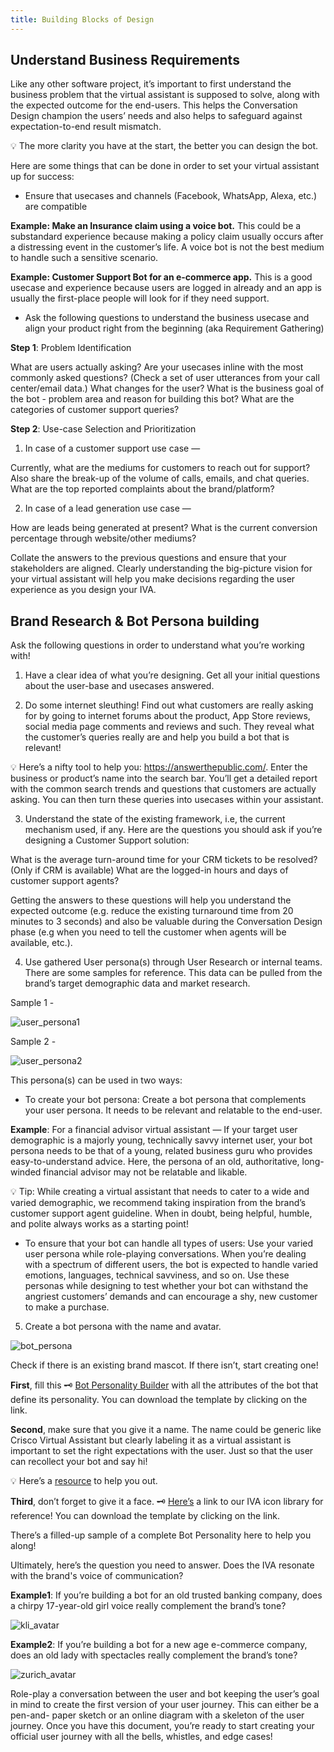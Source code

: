 ```yaml
---
title: Building Blocks of Design
---
```


## Understand Business Requirements

Like any other software project, it’s important to first understand the business problem that the virtual assistant is supposed to solve, along with the expected outcome for the end-users. This helps the Conversation Design champion the users’ needs and also helps to safeguard against expectation-to-end result mismatch.

💡 The more clarity you have at the start, the better you can design the bot. 

Here are some things that can be done in order to set your virtual assistant up for success:

- Ensure that usecases and channels (Facebook, WhatsApp, Alexa, etc.) are compatible

**Example: Make an Insurance claim using a voice bot.**
This could be a substandard experience because making a policy claim usually occurs after a distressing event in the customer’s life. A voice bot is not the best medium to handle such a sensitive scenario.

**Example: Customer Support Bot for an e-commerce app.**
This is a good usecase and experience because users are logged in already and an app is usually the first-place people will look for if they need support.

- Ask the following questions to understand the business usecase and align your product right from the beginning (aka Requirement Gathering)

**Step 1**: Problem Identification

What are users actually asking? Are your usecases inline with the most commonly asked questions? (Check a set of user utterances from your call center/email data.)
What changes for the user?
What is the business goal of the bot - problem area and reason for building this bot?
What are the categories of customer support queries? 

**Step 2**: Use-case Selection and Prioritization

1. In case of a customer support use case —

Currently, what are the mediums for customers to reach out for support? Also share the break-up of the volume of calls, emails, and chat queries.
What are the top reported complaints about the brand/platform?

2. In case of a lead generation use case —

How are leads being generated at present?
What is the current conversion percentage through website/other mediums? 

Collate the answers to the previous questions and ensure that your stakeholders are aligned. Clearly understanding the big-picture vision for your virtual assistant will help you make decisions regarding the user experience as you design your IVA. 

## Brand Research & Bot Persona building

Ask the following questions in order to understand what you’re working with!

1. Have a clear idea of what you’re designing. Get all your initial questions about the user-base and usecases answered. 

2. Do some internet sleuthing! Find out what customers are really asking for by going to internet forums about the product, App Store reviews, social media page comments and reviews and such. They reveal what the customer’s queries really are and help you build a bot that is relevant!

💡 Here’s a nifty tool to help you: https://answerthepublic.com/. Enter the business or product’s name into the search bar. You’ll get a detailed report with the common search trends and questions that customers are actually asking. You can then turn these queries into usecases within your assistant.  

3. Understand the state of the existing framework, i.e, the current mechanism used, if any. Here are the questions you should ask if you’re designing a Customer Support solution:

  What is the average turn-around time for your CRM tickets to be resolved? (Only if CRM is available)
  What are the logged-in hours and days of customer support agents?

Getting the answers to these questions will help you understand the expected outcome (e.g. reduce the existing turnaround time from 20 minutes to 3 seconds) and also be valuable during the Conversation Design phase (e.g when you need to tell the customer when agents will be available, etc.).

4. Use gathered User persona(s) through User Research or internal teams. There are some samples for reference. This data can be pulled from the brand’s target demographic data and market research.

Sample 1 -

![user_persona1](/assets/userpersona1.png)

Sample 2 -

![user_persona2](/assets/userpersona2.png)

  This persona(s) can be used in two ways:

  - To create your bot persona: Create a bot persona that complements your user persona. It needs to be relevant and relatable to the end-user.

  **Example**: For a financial advisor virtual assistant — 
  If your target user demographic is a majorly young, technically savvy internet user, your bot persona needs to be that of a young, related business guru who provides easy-to-understand advice. Here, the persona of an old, authoritative, long-winded financial advisor may not be relatable and likable. 

💡 Tip: While creating a virtual assistant that needs to cater to a wide and varied demographic, we recommend taking inspiration from the brand’s customer support agent guideline. When in doubt, being helpful, humble, and polite always works as a starting point!

  - To ensure that your bot can handle all types of users: Use your varied user persona while role-playing conversations. When you’re dealing with a spectrum of different users, the bot is expected to handle varied emotions, languages, technical savviness, and so on. Use these personas while designing to test whether your bot can withstand the angriest customers’ demands and can encourage a shy, new customer to make a purchase.

5. Create a bot persona with the name and avatar. 

![bot_persona](/assets/botpersona.png)

  Check if there is an existing brand mascot. If there isn’t, start creating one! 

  **First**, fill this 🗝 [Bot Personality Builder](/assets/Bot_Personality_Builder.docx) with all the attributes of the bot that define its personality. You can download the template by clicking on the link.
  
  **Second**, make sure that you give it a name. The name could be generic like Crisco Virtual Assistant but clearly labeling it as a virtual assistant is important   to set the right expectations with the user. Just so that the user can recollect your bot and say hi! 

💡 Here’s a [resource](https://blog.ubisend.com/discover-chatbots/best-chatbot-names) to help you out.

  **Third**,  don’t forget to give it a face. 🗝 [Here’s](/assets/IVA_Avatars.pptx) a link to our IVA icon library for reference! You can download the template by clicking on the link. 

  There’s a filled-up sample of a complete Bot Personality here to help you along!

  Ultimately, here’s the question you need to answer. Does the IVA resonate with the brand's voice of communication?
  
  **Example1**: If you’re building a bot for an old trusted banking company, does a chirpy 17-year-old girl voice really complement the brand’s tone?

![kli_avatar](/assets/kliavatar.png)

  **Example2**: If you’re building a bot for a new age e-commerce company, does an old lady with spectacles really complement the brand’s tone?

![zurich_avatar](/assets/zuriavatar.png)

  Role-play a conversation between the user and bot keeping the user’s goal in mind to create the first version of your user journey. This can either be a pen-and-   paper sketch or an online diagram with a skeleton of the user journey. Once you have this document, you’re ready to start creating your official user journey with   all the bells, whistles, and edge cases!
